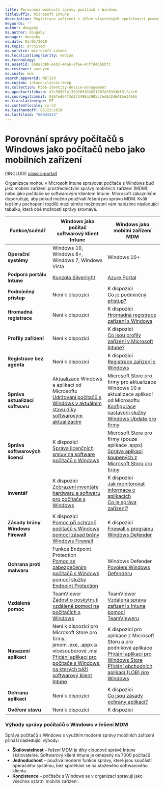 ```yaml
---
title: Porovnání možností správy počítačů s Windows
titleSuffix: Microsoft Intune
description: Registrace zařízení s iOSem vlastněných společností pomocí Programu registrace zařízení Apple (DEP) nebo nástroje Apple Configurator
keywords: ''
author: dougeby
ms.author: dougeby
manager: dougeby
ms.date: 01/01/2018
ms.topic: archived
ms.service: microsoft-intune
ms.localizationpriority: medium
ms.technology: ''
ms.assetid: 068a73bb-e6b3-44a6-8f6e-4cf7d455bbf3
ms.reviewer: owenyen
ms.suite: ems
search.appverid: MET150
ms.custom: intune-classic-keep
ms.collection: M365-identity-device-management
ms.openlocfilehash: 47c5892541359263383621307d269936f01fa2c6
ms.sourcegitcommit: 916fed64f3d173498a2905c7ed8d2d6416e34061
ms.translationtype: MT
ms.contentlocale: cs-CZ
ms.lasthandoff: 05/23/2019
ms.locfileid: "66041533"
---
```

# <a name="compare-managing-windows-pcs-as-computers-or-mobile-devices"></a>Porovnání správy počítačů s Windows jako počítačů nebo jako mobilních zařízení

[!INCLUDE [classic-portal](includes/classic-portal.md)]

Organizace mohou v Microsoft Intune spravovat počítače s Windows buď jako mobilní zařízení prostřednictvím správy mobilních zařízení (MDM), nebo jako počítače se softwarovým klientem Intune.  Microsoft zákazníkům doporučuje, aby pokud možno používali řešení pro správu MDM. Kvůli lepšímu pochopení rozdílů mezi těmito možnostmi vám nabízíme následující tabulku, která obě možnosti správy srovnává.

|**Funkce/scénář** |**Windows jako počítač**<br>softwarový klient Intune | **Windows jako mobilní zařízení**<br>MDM |
|--------------|-------------------------------|-------------------------------|
|**Operační systémy** |Windows 10, Windows 8+, Windows 7, Windows Vista | Windows 10+ |
|**Podpora portálu Intune** |[Konzola Silverlight](https://manage.microsoft.com)|[Azure Portal](https://portal.azure.com) |
|**Podmíněný přístup**|Není k dispozici|K dispozici <br>[Co je podmíněný přístup?](conditional-access.md)|
|**Hromadná registrace**|Není k dispozici|K dispozici <br>[Hromadná registrace zařízení s Windows](windows-bulk-enroll.md)|
|**Profily zařízení**|Není k dispozici|K dispozici <br>[Co jsou profily zařízení v Microsoft Intune?](device-profiles.md)|
|**Registrace bez agenta**|Není k dispozici |K dispozici<br>[Registrace zařízení s Windows](windows-enroll.md)|
|**Správa aktualizací softwaru**| Aktualizace Windows a aplikací od Microsoftu<br>[Udržování počítačů s Windows v aktuálním stavu díky softwarovým aktualizacím](keep-windows-pcs-up-to-date-with-software-updates-in-microsoft-intune.md)|Microsoft Store pro firmy pro aktualizace Windows 10 a aktualizace aplikací od Microsoftu<br> [Konfigurace nastavení služby Windows Update pro firmy](windows-update-for-business-configure.md) |
|**Správa softwarových licencí**|K dispozici <br>[Správa licenčních smluv na software počítačů s Windows](manage-license-agreements-for-windows-pc-software-in-microsoft-intune.md)|Microsoft Store pro firmy (pouze aplikace .appx)<br>[Správa aplikací koupených z Microsoft Storu pro firmy](windows-store-for-business.md)|
|**Inventář**|K dispozici <br>[Zobrazení inventáře hardwaru a softwaru pro počítače s Windows](view-hardware-and-software-inventory-for-windows-pcs-in-microsoft-intune.md)|K dispozici <br>[Jak monitorovat informace o aplikacích](apps-monitor.md)<br>[Co je správa zařízení?](device-management.md)|
|**Zásady brány Windows Firewall**|K dispozici <br>[Pomoc při ochraně počítačů s Windows pomocí zásad brány Windows Firewall](help-protect-windows-pcs-using-windows-firewall-policies-in-microsoft-intune.md) |K dispozici <br>[Firewall v programu Windows Defender](endpoint-protection-windows-10.md#windows-defender-firewall)|
|**Ochrana proti malwaru**|Funkce Endpoint Protection<br>[Pomoc se zabezpečením počítačů s Windows pomocí služby Endpoint Protection](help-secure-windows-pcs-with-endpoint-protection-for-microsoft-intune.md)|Windows Defender<br>[Povolení Windows Defenderu](advanced-threat-protection.md)|
|**Vzdálená pomoc** |TeamViewer<br>[Žádost o poskytnutí vzdálené pomoci na počítačích s Windows](request-and-provide-remote-assistance-for-windows-pcs-in-microsoft-intune.md)|TeamViewer<br> [Vzdálená správa zařízení s Intune pomocí TeamVieweru](device-profile-android-teamviewer.md) |
|**Nasazení aplikací** | Není k dispozici pro Microsoft Store pro firmy,<br>jenom .exe, .appx a vícesouborové .msi<br>[Přidání aplikací pro počítače s Windows, na kterých běží softwarový klient Intune](add-apps-for-windows-pcs-in-microsoft-intune.md)|K dispozici pro aplikace z Microsoft Storu a pro podnikové aplikace<br>[Přidání aplikací pro Windows Store](store-apps-windows.md)<br>[Přidání obchodních aplikací (LOB) pro Windows](lob-apps-windows.md)|
|**Ochrana aplikací**|Není k dispozici|K dispozici <br>[Co jsou zásady ochrany aplikací?](app-protection-policy.md)|
|**Ověření stavu**|Není k dispozici|K dispozici|


### <a name="advantages-of-mdm-windows-pc-management"></a>Výhody správy počítačů s Windows v řešení MDM
Správa počítačů s Windows s využitím moderní správy mobilních zařízení přináší následující výhody:
- **Škálovatelnost** – řešení MDM je díky cloudové správě Intune škálovatelné. Softwarový klient Intune je omezený na 7000 počítačů.
- **Jednoduchost** – používá moderní funkce správy, které jsou součástí operačního systému, bez spoléhání se na staženého softwarového klienta.
- **Konzistence** – počítače s Windows se v organizaci spravují jako všechna ostatní mobilní zařízení.
<!-- - **Cloud optimization** - -->
